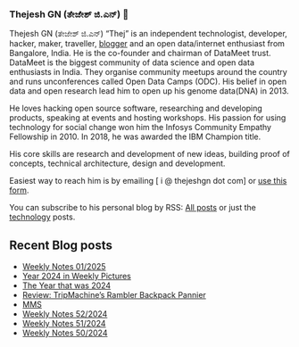 ### Thejesh GN (ತೇಜೇಶ್ ಜಿ.ಎನ್) 👋

Thejesh GN (ತೇಜೇಶ್ ಜಿ.ಎನ್) “Thej” is an independent technologist, developer, hacker, maker, traveller, [blogger](https://thejeshgn.com/) and an open data/internet enthusiast from Bangalore, India. He is the co-founder and chairman of DataMeet trust. DataMeet is the biggest community of data science and open data enthusiasts in India. They organise community meetups around the country and runs unconferences called Open Data Camps (ODC). His belief in open data and open research lead him to open up his genome data(DNA) in 2013.

He loves hacking open source software, researching and developing products, speaking at events and hosting workshops. His passion for using technology for social change won him the Infosys Community Empathy Fellowship in 2010. In 2018, he was awarded the IBM Champion title.

His core skills are research and development of new ideas, building proof of concepts, technical architecture, design and development.

Easiest way to reach him is by emailing [ i @ thejeshgn dot com] or [use this form](https://thejeshgn.com/contact/).

You can subscribe to his personal blog by RSS: [All posts](https://feeds.thejeshgn.com/thejeshgn) or just the [technology](https://feeds.thejeshgn.com/technology) posts.

## Recent Blog posts
<!-- BLOG-POST-LIST:START -->
- [Weekly Notes 01/2025](https://thejeshgn.com/2025/01/03/weekly-notes-01-2025/)
- [Year 2024 in Weekly Pictures](https://thejeshgn.com/2025/01/02/year-2024-in-weekly-pictures/)
- [The Year that was 2024](https://thejeshgn.com/2024/12/31/the-year-that-was-2024/)
- [Review: TripMachine’s Rambler Backpack Pannier](https://thejeshgn.com/2024/12/30/review-tripmachines-rambler-backpack-pannier/)
- [MMS](https://thejeshgn.com/2024/12/29/mms/)
- [Weekly Notes 52/2024](https://thejeshgn.com/2024/12/27/weekly-notes-52-2024/)
- [Weekly Notes 51/2024](https://thejeshgn.com/2024/12/20/weekly-notes-51-2024/)
- [Weekly Notes 50/2024](https://thejeshgn.com/2024/12/13/weekly-notes-50-2024/)
<!-- BLOG-POST-LIST:END -->
